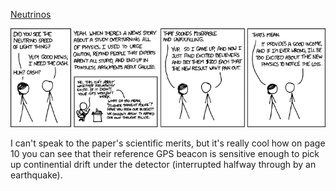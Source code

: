 [Neutrinos](https://xkcd.com/955)

![Neutrinos](./random_comic.png)

I can't speak to the paper's scientific merits, but it's really cool how on page 10 you can see that their reference GPS beacon is sensitive enough to pick up continential drift under the detector (interrupted halfway through by an earthquake).

